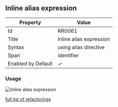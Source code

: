## Inline alias expression

| Property | Value |
| -------- | ----- |
| Id | RR0061 |
| Title | Inline alias expression |
| Syntax | using alias directive |
| Span | identifier |
| Enabled by Default | &#x2713; |

### Usage

![Inline alias expression](../../images/refactorings/InlineAliasExpression.png)

[full list of refactorings](Refactorings.md)